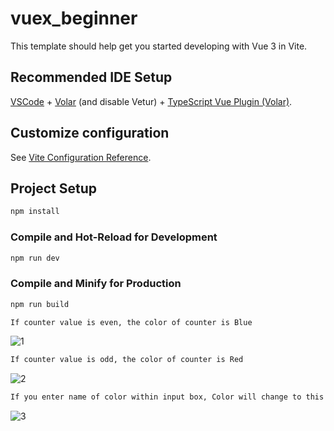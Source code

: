 # vuex_beginner

This template should help get you started developing with Vue 3 in Vite.

## Recommended IDE Setup

[VSCode](https://code.visualstudio.com/) + [Volar](https://marketplace.visualstudio.com/items?itemName=Vue.volar) (and disable Vetur) + [TypeScript Vue Plugin (Volar)](https://marketplace.visualstudio.com/items?itemName=Vue.vscode-typescript-vue-plugin).

## Customize configuration

See [Vite Configuration Reference](https://vitejs.dev/config/).

## Project Setup

```sh
npm install
```

### Compile and Hot-Reload for Development

```sh
npm run dev
```

### Compile and Minify for Production

```sh
npm run build
```

```sh
If counter value is even, the color of counter is Blue
```

![1](https://user-images.githubusercontent.com/58510288/181218138-75b232df-d46a-4bc1-b28e-049bad7c35f5.png)

```sh
If counter value is odd, the color of counter is Red
```

![2](https://user-images.githubusercontent.com/58510288/181218680-21c45cb6-c032-4bd4-8569-a9c617efd7ce.png)


```sh
If you enter name of color within input box, Color will change to this color
```

![3](https://user-images.githubusercontent.com/58510288/181219329-18a3b5c6-0eb8-4b69-9588-77077d871bb8.png)


